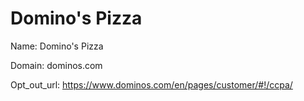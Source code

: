 # Domino's Pizza

Name: Domino's Pizza

Domain: dominos.com

Opt_out_url: https://www.dominos.com/en/pages/customer/#!/ccpa/
